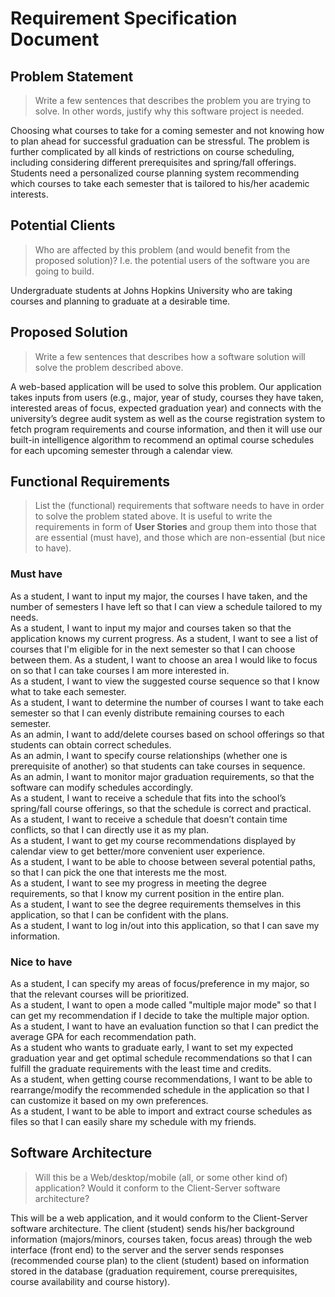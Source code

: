 # Requirement Specification Document

## Problem Statement 

> Write a few sentences that describes the problem you are trying to solve. In other words, justify why this software project is needed.

Choosing what courses to take for a coming semester and not knowing how to plan ahead for successful graduation can be stressful. The problem is further complicated by all kinds of restrictions on course scheduling, including considering different prerequisites and spring/fall offerings. Students need a personalized course planning system recommending which courses to take each semester that is tailored to his/her academic interests.


## Potential Clients
> Who are affected by this problem (and would benefit from the proposed solution)? I.e. the potential users of the software you are going to build.

Undergraduate students at Johns Hopkins University who are taking courses and planning to graduate at a desirable time.

## Proposed Solution
> Write a few sentences that describes how a software solution will solve the problem described above.

A web-based application will be used to solve this problem. Our application takes inputs from users (e.g., major, year of study, courses they have taken, interested areas of focus, expected graduation year) and connects with the university’s degree audit system as well as the course registration system to fetch program requirements and course information, and then it will use our built-in intelligence algorithm to recommend an optimal course schedules for each upcoming semester through a calendar view. 

## Functional Requirements
> List the (functional) requirements that software needs to have in order to solve the problem stated above. It is useful to write the requirements in form of **User Stories** and group them into those that are essential (must have), and those which are non-essential (but nice to have).


### Must have

As a student, I want to input my major, the courses I have taken, and the number of semesters I have left so that I can view a schedule tailored to my needs.  
As a student, I want to input my major and courses taken so that the application knows my current progress.
As a student, I want to see a list of courses that I'm eligible for in the next semester so that I can choose between them.
As a student, I want to choose an area I would like to focus on so that I can take courses I am more interested in.  
As a student, I want to view the suggested course sequence so that I know what to take each semester.  
As a student, I want to determine the number of courses I want to take each semester so that I can evenly distribute remaining courses to each semester.  
As an admin, I want to add/delete courses based on school offerings so that students can obtain correct schedules.  
As an admin, I want to specify course relationships (whether one is prerequisite of another) so that students can take courses in sequence.  
As an admin, I want to monitor major graduation requirements, so that the software can modify schedules accordingly.  
As a student, I want to receive a schedule that fits into the school’s spring/fall course offerings, so that the schedule is correct and practical.  
As a student, I want to receive a schedule that doesn’t contain time conflicts, so that I can directly use it as my plan.  
As a student, I want to get my course recommendations displayed by calendar view to get better/more convenient user experience.  
As a student, I want to be able to choose between several potential paths, so that I can pick the one that interests me the most.  
As a student, I want to see my progress in meeting the degree requirements, so that I know my current position in the entire plan.  
As a student, I want to see the degree requirements themselves in this application, so that I can be confident with the plans.  
As a student, I want to log in/out into this application, so that I can save my information.  

### Nice to have

As a student, I can specify my areas of focus/preference in my major, so that the relevant courses will be prioritized.  
As a student, I want to open a mode called "multiple major mode" so that I can get my recommendation if I decide to take the multiple major option.  
As a student, I want to have an evaluation function so that I can predict the average GPA for each recommendation path.  
As a student who wants to graduate early, I want to set my expected graduation year and get optimal schedule recommendations so that I can fulfill the graduate requirements with the least time and credits.  
As a student, when getting course recommendations, I want to be able to rearrange/modify the recommended schedule in the application so that I can customize it based on my own preferences.  
As a student, I want to be able to import and extract course schedules as files so that I can easily share my schedule with my friends.  

## Software Architecture
> Will this be a Web/desktop/mobile (all, or some other kind of) application? Would it conform to the Client-Server software architecture? 

This will be a web application, and it  would conform to the Client-Server software architecture. The client (student) sends his/her background information (majors/minors, courses taken, focus areas) through the web interface (front end) to the server and the server sends responses (recommended course plan) to the client (student) based on information stored in the database (graduation requirement, course prerequisites, course availability and course history). 
